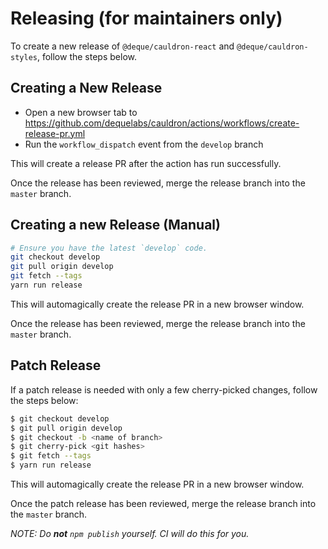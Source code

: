 # Releasing (for maintainers only)

To create a new release of `@deque/cauldron-react` and `@deque/cauldron-styles`, follow the steps below.

## Creating a New Release

- Open a new browser tab to https://github.com/dequelabs/cauldron/actions/workflows/create-release-pr.yml
- Run the `workflow_dispatch` event from the `develop` branch

This will create a release PR after the action has run successfully.

Once the release has been reviewed, merge the release branch into the `master` branch.

## Creating a new Release (Manual)

```bash
# Ensure you have the latest `develop` code.
git checkout develop
git pull origin develop
git fetch --tags
yarn run release
```

This will automagically create the release PR in a new browser window.

Once the release has been reviewed, merge the release branch into the `master` branch.

## Patch Release

If a patch release is needed with only a few cherry-picked changes, follow the steps below:

```bash
$ git checkout develop
$ git pull origin develop
$ git checkout -b <name of branch>
$ git cherry-pick <git hashes>
$ git fetch --tags
$ yarn run release
```

This will automagically create the release PR in a new browser window.

Once the patch release has been reviewed, merge the release branch into the `master` branch.

_NOTE: Do **not** `npm publish` yourself. CI will do this for you._
